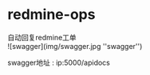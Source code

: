 # redmine-ops
自动回复redmine工单  
![swagger](img/swagger.jpg ''swagger'')


swagger地址 : ip:5000/apidocs
